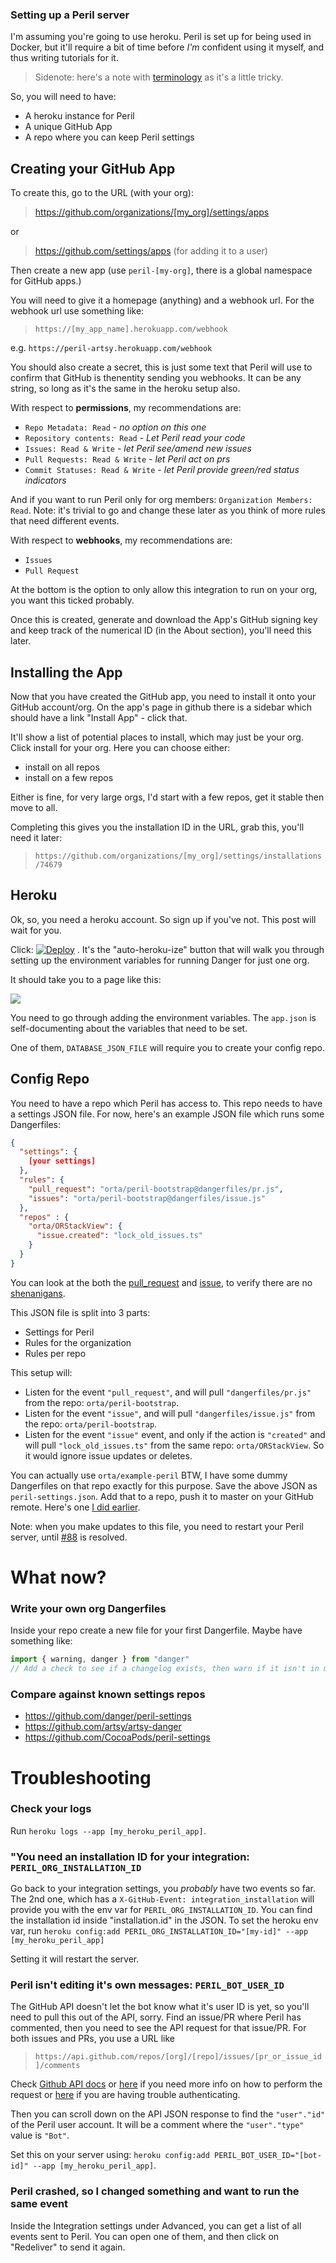 ### Setting up a Peril server

I'm assuming you're going to use heroku. Peril is set up for being used in Docker, but it'll require a bit of time
before _I'm_ confident using it myself, and thus writing tutorials for it.

> Sidenote: here's a note with [terminology](./terminology.md) as it's a little tricky.

So, you will need to have:

* A heroku instance for Peril
* A unique GitHub App
* A repo where you can keep Peril settings

## Creating your GitHub App

To create this, go to the URL (with your org):

> <https://github.com/organizations/[my_org]/settings/apps>

or

> https://github.com/settings/apps (for adding it to a user)

Then create a new app (use `peril-[my-org]`, there is a global namespace for GitHub apps.)

You will need to give it a homepage (anything) and a webhook url. For the webhook url use something like:

> `https://[my_app_name].herokuapp.com/webhook`

e.g. `https://peril-artsy.herokuapp.com/webhook`

You should also create a secret, this is just some text that Peril will use to confirm that GitHub is thenentity sending
you webhooks. It can be any string, so long as it's the same in the heroku setup also.

With respect to **permissions**, my recommendations are:

* `Repo Metadata: Read` - _no option on this one_
* `Repository contents: Read` - _Let Peril read your code_
* `Issues: Read & Write` - _let Peril see/amend new issues_
* `Pull Requests: Read & Write` - _let Peril act on prs_
* `Commit Statuses: Read & Write` - _let Peril provide green/red status indicators_

And if you want to run Peril only for org members: `Organization Members: Read`. Note: it's trivial to go and change
these later as you think of more rules that need different events.

With respect to **webhooks**, my recommendations are:

* `Issues`
* `Pull Request`

At the bottom is the option to only allow this integration to run on your org, you want this ticked probably.

Once this is created, generate and download the App's GitHub signing key and keep track of the numerical ID (in the
About section), you'll need this later.

## Installing the App

Now that you have created the GitHub app, you need to install it onto your GitHub account/org. On the app's page in
github there is a sidebar which should have a link "Install App" - click that.

It'll show a list of potential places to install, which may just be your org. Click install for your org. Here you can
choose either:

* install on all repos
* install on a few repos

Either is fine, for very large orgs, I'd start with a few repos, get it stable then move to all.

Completing this gives you the installation ID in the URL, grab this, you'll need it later:

> `https://github.com/organizations/[my_org]/settings/installations/74679`

## Heroku

Ok, so, you need a heroku account. So sign up if you've not. This post will wait for you.

Click:
[![Deploy](https://www.herokucdn.com/deploy/button.png)](https://heroku.com/deploy?template=https://github.com/danger/peril)
. It's the "auto-heroku-ize" button that will walk you through setting up the environment variables for running Danger
for just one org.

It should take you to a page like this:

![](images/heroku_setup.png)

You need to go through adding the environment variables. The `app.json` is self-documenting about the variables that
need to be set.

One of them, `DATABASE_JSON_FILE` will require you to create your config repo.

## Config Repo

You need to have a repo which Peril has access to. This repo needs to have a settings JSON file. For now, here's an
example JSON file which runs some Dangerfiles:

```json
{
  "settings": {
    [your settings]
  },
  "rules": {
    "pull_request": "orta/peril-bootstrap@dangerfiles/pr.js",
    "issues": "orta/peril-bootstrap@dangerfiles/issue.js"
  },
  "repos" : {
    "orta/ORStackView": {
      "issue.created": "lock_old_issues.ts"
    }
  }
}
```

You can look at the both the [pull_request](https://github.com/orta/peril-bootstrap/blob/master/dangerfiles/pr.js) and
[issue](https://github.com/orta/peril-bootstrap/blob/master/dangerfiles/issue.js), to verify there are no
[shenanigans](https://www.merriam-webster.com/dictionary/shenanigan).

This JSON file is split into 3 parts:

* Settings for Peril
* Rules for the organization
* Rules per repo

This setup will:

* Listen for the event `"pull_request"`, and will pull `"dangerfiles/pr.js"` from the repo: `orta/peril-bootstrap`.
* Listen for the event `"issue"`, and will pull `"dangerfiles/issue.js"` from the repo: `orta/peril-bootstrap`.
* Listen for the event `"issue"` event, and only if the action is `"created"` and will pull `"lock_old_issues.ts"` from
  the same repo: `orta/ORStackView`. So it would ignore issue updates or deletes.

You can actually use `orta/example-peril` BTW, I have some dummy Dangerfiles on that repo exactly for this purpose. Save
the above JSON as `peril-settings.json`. Add that to a repo, push it to master on your GitHub remote. Here's one [I did
earlier](https://github.com/artsy/artsy-danger/commit/03a1745b1f9f83fc2367ed6cdc72dee3f466b75f).

Note: when you make updates to this file, you need to restart your Peril server, until
[#88](https://github.com/danger/peril/issues/88) is resolved.

# What now?

### Write your own org Dangerfiles

Inside your repo create a new file for your first Dangerfile. Maybe have something like:

```js
import { warning, danger } from "danger"
// Add a check to see if a changelog exists, then warn if it isn't in modified etc
```

### Compare against known settings repos

* <https://github.com/danger/peril-settings>
* <https://github.com/artsy/artsy-danger>
* <https://github.com/CocoaPods/peril-settings>

# Troubleshooting

### Check your logs

Run `heroku logs --app [my_heroku_peril_app]`.

### "You need an installation ID for your integration: `PERIL_ORG_INSTALLATION_ID`

Go back to your integration settings, you _probably_ have two events so far. The 2nd one, which has a `X-GitHub-Event:
integration_installation` will provide you with the env var for `PERIL_ORG_INSTALLATION_ID`. You can find the
installation id inside "installation.id" in the JSON. To set the heroku env var, run `heroku config:add
PERIL_ORG_INSTALLATION_ID="[my-id]" --app [my_heroku_peril_app]`

Setting it will restart the server.

### Peril isn't editing it's own messages: `PERIL_BOT_USER_ID`

The GitHub API doesn't let the bot know what it's user ID is yet, so you'll need to pull this out of the API, sorry.
Find an issue/PR where Peril has commented, then you need to see the API request for that issue/PR. For both issues and
PRs, you use a URL like

> `https://api.github.com/repos/[org]/[repo]/issues/[pr_or_issue_id]/comments`

Check [Github API docs](https://developer.github.com/v3/issues/comments/#list-comments-on-an-issue) or
[here](https://platform.github.community/t/obtaining-the-id-of-the-bot-user/2076/5) if you need more info on how to
perform the request or [here](https://developer.github.com/v3/auth/#basic-authentication) if you are having trouble
authenticating.

Then you can scroll down on the API JSON response to find the `"user"."id"` of the Peril user account. It will be a
comment where the `"user"."type"` value is `"Bot"`.

Set this on your server using: `heroku config:add PERIL_BOT_USER_ID="[bot-id]" --app [my_heroku_peril_app]`.

### Peril crashed, so I changed something and want to run the same event

Inside the Integration settings under Advanced, you can get a list of all events sent to Peril. You can open one of
them, and then click on "Redeliver" to send it again.
